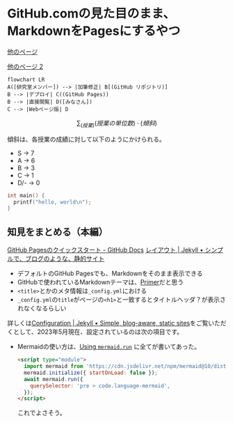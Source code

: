 # GitHub.comの見た目のまま、MarkdownをPagesにするやつ

[他のページ](other.md)

[他のページ 2](other-2.md)

```mermaid
flowchart LR
A([研究室メンバー]) --> |加筆修正| B[(GitHub リポジトリ)]
B --> |デプロイ| C((GitHub Pages))
B --> |直接閲覧| D([みなさん])
C --> |Webページ版| D
```

$$
\sum_{(授業)}(授業の単位数)\cdot(傾斜)
$$

傾斜は、各授業の成績に対して以下のようにかけられる。

* S -> 7
* A -> 6
* B -> 3
* C -> 1
* D/- -> 0

```c
int main() {
  printf("hello, world\n");
}
```

## 知見をまとめる（本編）

[GitHub Pagesのクイックスタート - GitHub Docs](https://docs.github.com/ja/pages/quickstart)
[レイアウト | Jekyll • シンプルで、ブログのような、静的サイト](http://jekyllrb-ja.github.io/docs/layouts/)

- デフォルトのGitHub Pagesでも、Markdownをそのまま表示できる
- GitHubで使われているMarkdownテーマは、[Primer](https://github.com/pages-themes/primer)だと思う
- `<title>`とかのメタ情報は`_config.yml`における
- `_config.yml`の`title`がページの`<h1>`と一致するとタイトルヘッダ？が表示されなくなるらしい

詳しくは[Configuration | Jekyll • Simple, blog-aware, static sites](https://jekyllrb.com/docs/configuration/)をご覧いただくとして、2023年5月現在、設定されているのは次の項目です。

- Mermaidの使い方は、[Using `mermaid.run`](https://mermaid.js.org/config/usage.html#using-mermaid-run) に全てが書いてあった。

  ```html
  <script type="module">
    import mermaid from 'https://cdn.jsdelivr.net/npm/mermaid@10/dist/mermaid.esm.min.mjs';
    mermaid.initialize({ startOnLoad: false });
    await mermaid.run({
      querySelector: 'pre > code.language-mermaid',
    });
  </script>
  ```

  これでよさそう。
